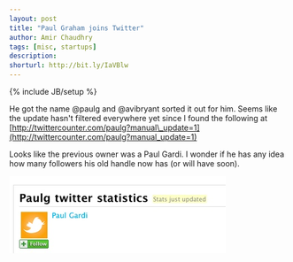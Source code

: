 ```yaml
---
layout: post
title: "Paul Graham joins Twitter"
author: Amir Chaudhry
tags: [misc, startups]
description:
shorturl: http://bit.ly/IaVBlw
---
```

{% include JB/setup %}

He got the name @paulg and @avibryant sorted it out for him. Seems like
the update hasn't filtered everywhere yet since I found the following at
[http://twittercounter.com/paulg?manual\_update=1](http://twittercounter.com/paulg?manual_update=1)

Looks like the previous owner was a Paul Gardi. I wonder if he has any
idea how many followers his old handle now has (or will have soon).

![Paulgtwitter](/images/PaulgTwitter.jpg)
